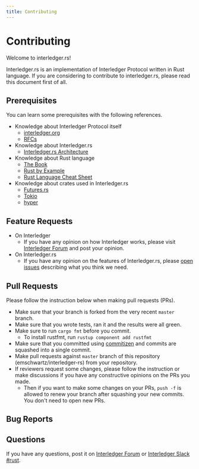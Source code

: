 ```yaml
---
title: Contributing
---
```


# Contributing
Welcome to interledger.rs!

Interledger.rs is an implementation of Interledger Protocol written in Rust language. If you are considering to contribute to interledger.rs, please read this document first of all.

## Prerequisites
You can learn some prerequisites with the following references.

- Knowledge about Interledger Protocol itself
    - [interledger.org](https://interledger.org/)
    - [RFCs](https://github.com/interledger/rfcs)
- Knowledge about Interledger.rs
    - [Interledger.rs Architecture](architecture.md)
- Knowledge about Rust language
    - [The Book](https://doc.rust-lang.org/book/)
    - [Rust by Example](https://doc.rust-lang.org/stable/rust-by-example/)
    - [Rust Language Cheat Sheet](https://cheats.rs/)
- Knowledge about crates used in Interledger.rs
    - [Futures.rs](https://rust-lang-nursery.github.io/futures-rs/)
    - [Tokio](https://tokio.rs/)
    - [hyper](https://hyper.rs/)

## Feature Requests

- On Interledger
    - If you have any opinion on how Interledger works, please visit [Interledger Forum](https://forum.interledger.org/) and post your opinion.
- On Interledger.rs
    - If you have any opinion on the features of Interledger.rs, please [open issues](https://github.com/emschwartz/interledger-rs/issues) describing what you think we need.

## Pull Requests
Please follow the instruction below when making pull requests (PRs).

- Make sure that your branch is forked from the very recent `master` branch.
- Make sure that you wrote tests, ran it and the results were all green.
- Make sure to run `cargo fmt` before you commit.
    - To install rustfmt, run `rustup component add rustfmt`
- Make sure that you committed using [commitizen](https://github.com/commitizen/cz-cli) and commits are squashed into a single commit.
- Make pull requests against `master` branch of this repository (emschwartz/interledger-rs) from your repository.
- If reviewers request some changes, please follow the instruction or make discussions if you have any constructive opinions on the PRs you made.
    - Then if you want to make some changes on your PRs, `push -f` is allowed to renew your branch after squashing your new commits. You don't need to open new PRs.

## Bug Reports


## Questions
If you have any questions, post it on [Interledger Forum](https://forum.interledger.org/) or [Interledger Slack #rust](https://interledger.slack.com/messages/CHC51E54J).